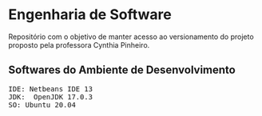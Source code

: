 # Engenharia de Software
 Repositório com o objetivo de manter acesso ao versionamento do projeto proposto pela professora Cynthia Pinheiro.

## Softwares do Ambiente de Desenvolvimento
<pre>
IDE: Netbeans IDE 13
JDK:  OpenJDK 17.0.3
SO: Ubuntu 20.04
</pre>